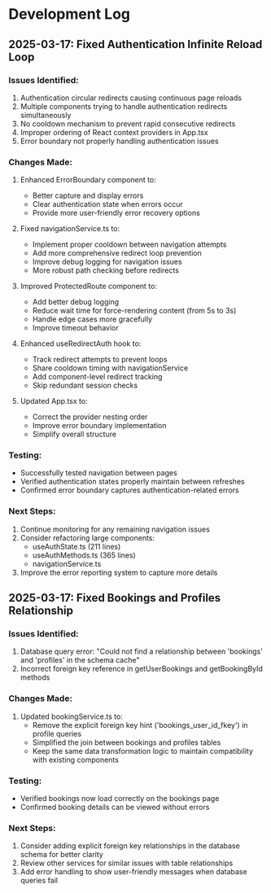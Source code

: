 
# Development Log

## 2025-03-17: Fixed Authentication Infinite Reload Loop

### Issues Identified:
1. Authentication circular redirects causing continuous page reloads
2. Multiple components trying to handle authentication redirects simultaneously
3. No cooldown mechanism to prevent rapid consecutive redirects
4. Improper ordering of React context providers in App.tsx
5. Error boundary not properly handling authentication issues

### Changes Made:
1. Enhanced ErrorBoundary component to:
   - Better capture and display errors
   - Clear authentication state when errors occur
   - Provide more user-friendly error recovery options

2. Fixed navigationService.ts to:
   - Implement proper cooldown between navigation attempts
   - Add more comprehensive redirect loop prevention
   - Improve debug logging for navigation issues
   - More robust path checking before redirects

3. Improved ProtectedRoute component to:
   - Add better debug logging
   - Reduce wait time for force-rendering content (from 5s to 3s)
   - Handle edge cases more gracefully
   - Improve timeout behavior

4. Enhanced useRedirectAuth hook to:
   - Track redirect attempts to prevent loops
   - Share cooldown timing with navigationService
   - Add component-level redirect tracking
   - Skip redundant session checks

5. Updated App.tsx to:
   - Correct the provider nesting order
   - Improve error boundary implementation
   - Simplify overall structure

### Testing:
- Successfully tested navigation between pages
- Verified authentication states properly maintain between refreshes
- Confirmed error boundary captures authentication-related errors

### Next Steps:
1. Continue monitoring for any remaining navigation issues
2. Consider refactoring large components:
   - useAuthState.ts (211 lines)
   - useAuthMethods.ts (365 lines)
   - navigationService.ts
3. Improve the error reporting system to capture more details

## 2025-03-17: Fixed Bookings and Profiles Relationship

### Issues Identified:
1. Database query error: "Could not find a relationship between 'bookings' and 'profiles' in the schema cache"
2. Incorrect foreign key reference in getUserBookings and getBookingById methods

### Changes Made:
1. Updated bookingService.ts to:
   - Remove the explicit foreign key hint ('bookings_user_id_fkey') in profile queries
   - Simplified the join between bookings and profiles tables
   - Keep the same data transformation logic to maintain compatibility with existing components

### Testing:
- Verified bookings now load correctly on the bookings page
- Confirmed booking details can be viewed without errors

### Next Steps:
1. Consider adding explicit foreign key relationships in the database schema for better clarity
2. Review other services for similar issues with table relationships
3. Add error handling to show user-friendly messages when database queries fail

